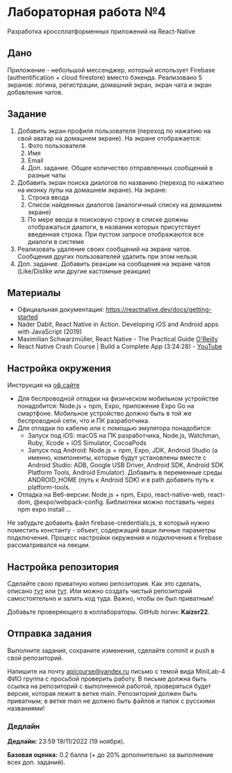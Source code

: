 # Лабораторная работа №4
Разработка кроссплатформенных приложений на React-Native

## Дано
Приложение - небольшой мессенджер, который использует Firebase (authentification + cloud firestore) вместо бэкенда. Реализовано 5 экранов: логина, регистрации, домашний экран, экран чата и экран добавления чатов.
## Задание
1. Добавить экран профиля пользователя (переход по нажатию на свой аватар на домашнем экране). На экране отображается:
   1. Фото пользователя
   2. Имя 
   3. Email
   4. Доп. задание. Общее количество отправленных сообщений в разные чаты
2. Добавить экран поиска диалогов по названию (переход по нажатию на иконку лупы на домашнем экране). На экране:
   1. Строка ввода 
   2. Список найденных диалогов (аналогичный списку на домашнем экране)
   3. По мере ввода в поисковую строку в списке должны отображаться диалоги, в названии которых присутствует введенная строка. При пустом запросе отображаются все диалоги в системе
3. Реализовать удаление своих сообщений на экране чатов. Сообщения других пользователей удалить при этом нельзя.
4. Доп. задание. Добавить реакции на сообщения на экране чатов (Like/Dislike или другие кастомные реакции)

## Материалы
 - Официальная документация: https://reactnative.dev/docs/getting-started 
 - Nader Dabit, React Native in Action. Developing iOS and Android apps with JavaScript (2019)
 - Maximilian Schwarzmüller, React Native - The Practical Guide [O'Reilly](https://www.oreilly.com/library/view/react-native/9781789139747/)
 - React Native Crash Course | Build a Complete App (3:24:28) - [YouTube](https://www.youtube.com/watch?v=VozPNrt-LfE&t=9603s)

## Настройка окружения
Инструкция на [оф.сайте](https://reactnative.dev/docs/environment-setup)
 - Для беспроводной отладки на физическом мобильном устройстве понадобится: Node.js + npm, Expo, приложение Expo Go на смартфоне. Мобильное устройство должно быть в той же беспроводной сети, что и ПК разработчика.
 - Для отладки по кабелю или с помощью эмулятора понадобится:
   - Запуск под iOS: macOS на ПК разработчика, Node.js, Watchman, Ruby, Xcode + iOS Simulator, CocoaPods
   - Запуск под Android: Node.js + npm, Expo, JDK, Android Studio (а именно, компоненты, которые будут установлены вместе с Android Studio: ADB, Google USB Driver, Android SDK, Android SDK Platform Tools, Android Emulator). Добавить в переменные среды ANDROID_HOME (путь к Android SDK) и в path добавить путь к platform-tools.
 - Отладка на Веб-версии: Node.js + npm, Expo, react-native-web, react-dom, @expo/webpack-config. Библиотеки можно поставить через npm expo install ...

Не забудьте добавить файл firebase-credentials.js, в который нужно поместить константу - объект, содержащий ваши личные параметры подключения. Процесс настройки окружения и подключения к firebase рассматривался на лекции.

## Настройка репозитория
Сделайте свою приватную копию репозитория. Как это сделать, описано [тут](https://gist.github.com/0xjac/85097472043b697ab57ba1b1c7530274) или [тут](https://stackoverflow.com/questions/10065526/github-how-to-make-a-fork-of-public-repository-private). Или можно создать чистый репозиторий самостоятельно и залить код туда. Важно, чтобы он был приватным!

Добавьте проверяющего в коллабораторы. GitHub логин: **Kaizer22**.

## Отправка задания
Выполните задания, сохраните изменения, сделайте commit и push в свой репозиторий.

Напишите на почту apicourse@yandex.ru письмо с темой вида MiniLab-4 ФИО группа с просьбой проверить работу. В письме должна быть ссылка на репозиторий с выполненной работой, проверяться будет версия, которая лежит в ветке main. Репозиторий должен быть приватным; в ветке main не должно быть файлов и папок с русскими названиями!

### Дедлайн
**Дедлайн:** 23:59 19/11/2022 (19 ноября).

**Базовая оценка:** 0.2 балла (+ до 20% дополнительно за выполнение всех доп. заданий).